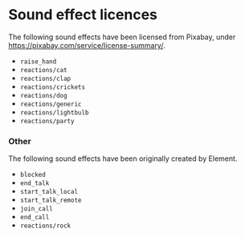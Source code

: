 # Sound effect licences

The following sound effects have been licensed from Pixabay, under https://pixabay.com/service/license-summary/.

- `raise_hand`
- `reactions/cat`
- `reactions/clap`
- `reactions/crickets`
- `reactions/dog`
- `reactions/generic`
- `reactions/lightbulb`
- `reactions/party`

### Other

The following sound effects have been originally created by Element.

- `blocked`
- `end_talk`
- `start_talk_local`
- `start_talk_remote`
- `join_call`
- `end_call`
- `reactions/rock`
